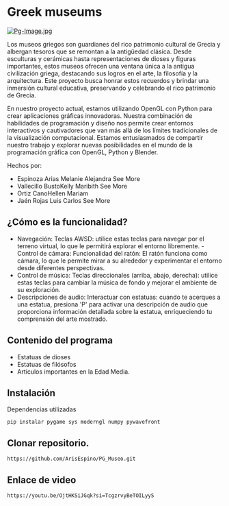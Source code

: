 # Greek museums
[![Pg-Image.jpg](https://i.postimg.cc/rsdjVymB/Pg-Image.jpg)](https://postimg.cc/vxsfXs5h)

Los museos griegos son guardianes del rico patrimonio cultural de Grecia y albergan tesoros que se remontan a la antigüedad clásica. Desde esculturas y cerámicas hasta representaciones de dioses y figuras importantes, estos museos ofrecen una ventana única a la antigua civilización griega, destacando sus logros en el arte, la filosofía y la arquitectura. Este proyecto busca honrar estos recuerdos y brindar una inmersión cultural educativa, preservando y celebrando el rico patrimonio de Grecia.

En nuestro proyecto actual, estamos utilizando OpenGL con Python para crear aplicaciones gráficas innovadoras. Nuestra combinación de habilidades de programación y diseño nos permite crear entornos interactivos y cautivadores que van más allá de los límites tradicionales de la visualización computacional. Estamos entusiasmados de compartir nuestro trabajo y explorar nuevas posibilidades en el mundo de la programación gráfica con OpenGL, Python y Blender.

Hechos por:

- Espinoza Arias Melanie Alejandra See More
- Vallecillo BustoKelly Maribith See More
- Ortiz CanoHellen Mariam
- Jaén Rojas Luis Carlos See More

## ¿Cómo es la funcionalidad?
- Navegación:
Teclas AWSD: utilice estas teclas para navegar por el terreno virtual, lo que le permitirá explorar el entorno libremente.
-Control de cámara:
Funcionalidad del ratón: El ratón funciona como cámara, lo que le permite mirar a su alrededor y experimentar el entorno desde diferentes perspectivas.
- Control de música:
Teclas direccionales (arriba, abajo, derecha): utilice estas teclas para cambiar la música de fondo y mejorar el ambiente de su exploración.
- Descripciones de audio:
Interactuar con estatuas: cuando te acerques a una estatua, presiona 'P' para activar una descripción de audio que proporciona información detallada sobre la estatua, enriqueciendo tu comprensión del arte mostrado.


## Contenido del programa

- Estatuas de dioses
- Estatuas de filósofos
- Artículos importantes en la Edad Media.

## Instalación
Dependencias utilizadas
```golpecito
pip instalar pygame sys moderngl numpy pywavefront

```
## Clonar repositorio.

```golpecito
https://github.com/ArisEspino/PG_Museo.git

```

## Enlace de video

```golpecito
https://youtu.be/OjtHKSiJGqk?si=TcgzrvyBeTOILyyS

```
